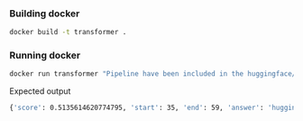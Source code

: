 ### Building docker

```bash
docker build -t transformer .
```

### Running docker

```bash
docker run transformer "Pipeline have been included in the huggingface/transformers repository" "What is the name of the repository ?"
```

Expected output
```bash
{'score': 0.5135614620774795, 'start': 35, 'end': 59, 'answer': 'huggingface/transformers'}
```
